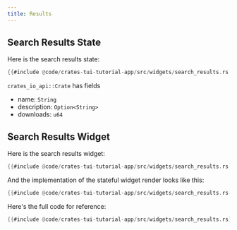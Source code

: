 ```yaml
---
title: Results
---
```


## Search Results State

Here is the search results state:

```rust title="src/widgets/search_results.rs"
{{#include @code/crates-tui-tutorial-app/src/widgets/search_results.rs:state}}
```

`crates_io_api::Crate` has fields

- name: `String`
- description: `Option<String>`
- downloads: `u64`

## Search Results Widget

Here is the search results widget:

```rust title="src/widgets/search_results.rs"
{{#include @code/crates-tui-tutorial-app/src/widgets/search_results.rs:widget}}
```

And the implementation of the stateful widget render looks like this:

```rust title="src/widgets/search_results.rs"
{{#include @code/crates-tui-tutorial-app/src/widgets/search_results.rs:render}}
```

Here's the full code for reference:

```rust collapsed title="src/widgets/search_results.rs (click to expand)"
{{#include @code/crates-tui-tutorial-app/src/widgets/search_results.rs}}
```

